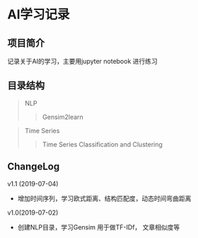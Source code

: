 # AI学习记录

## 项目简介

记录关于AI的学习，主要用jupyter notebook 进行练习

## 目录结构

> NLP
>> Gensim2learn

> Time Series
>> Time Series Classification and Clustering


## ChangeLog

v1.1 (2019-07-04)
* 增加时间序列，学习欧式距离、结构匹配度，动态时间弯曲距离

v1.0(2019-07-02)
* 创建NLP目录，学习Gensim 用于做TF-IDf， 文章相似度等
